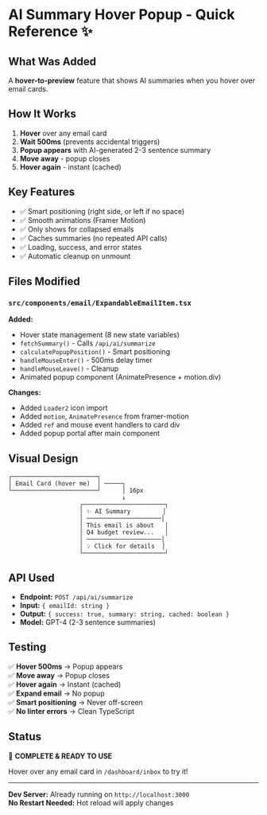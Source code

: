 # AI Summary Hover Popup - Quick Reference ✨

## What Was Added

A **hover-to-preview** feature that shows AI summaries when you hover over email cards.

## How It Works

1. **Hover** over any email card
2. **Wait 500ms** (prevents accidental triggers)
3. **Popup appears** with AI-generated 2-3 sentence summary
4. **Move away** - popup closes
5. **Hover again** - instant (cached)

## Key Features

- ✅ Smart positioning (right side, or left if no space)
- ✅ Smooth animations (Framer Motion)
- ✅ Only shows for collapsed emails
- ✅ Caches summaries (no repeated API calls)
- ✅ Loading, success, and error states
- ✅ Automatic cleanup on unmount

## Files Modified

### `src/components/email/ExpandableEmailItem.tsx`

**Added:**

- Hover state management (8 new state variables)
- `fetchSummary()` - Calls `/api/ai/summarize`
- `calculatePopupPosition()` - Smart positioning
- `handleMouseEnter()` - 500ms delay timer
- `handleMouseLeave()` - Cleanup
- Animated popup component (AnimatePresence + motion.div)

**Changes:**

- Added `Loader2` icon import
- Added `motion`, `AnimatePresence` from framer-motion
- Added `ref` and mouse event handlers to card div
- Added popup portal after main component

## Visual Design

```
┌────────────────────────┐
│ Email Card (hover me)  │ ─────┐
└────────────────────────┘      │ 16px
                                ↓
                    ┌───────────────────────┐
                    │ ✨ AI Summary         │
                    │ ─────────────────────│
                    │ This email is about   │
                    │ Q4 budget review...   │
                    │ ─────────────────────│
                    │ 💡 Click for details  │
                    └───────────────────────┘
```

## API Used

- **Endpoint:** `POST /api/ai/summarize`
- **Input:** `{ emailId: string }`
- **Output:** `{ success: true, summary: string, cached: boolean }`
- **Model:** GPT-4 (2-3 sentence summaries)

## Testing

✅ **Hover 500ms** → Popup appears  
✅ **Move away** → Popup closes  
✅ **Hover again** → Instant (cached)  
✅ **Expand email** → No popup  
✅ **Smart positioning** → Never off-screen  
✅ **No linter errors** → Clean TypeScript

## Status

🎉 **COMPLETE & READY TO USE**

Hover over any email card in `/dashboard/inbox` to try it!

---

**Dev Server:** Already running on `http://localhost:3000`  
**No Restart Needed:** Hot reload will apply changes


